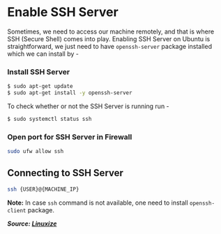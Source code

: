 # Enable SSH Server

Sometimes, we need to access our machine remotely, and that is where SSH (Secure Shell) comes into play. Enabling SSH Server on Ubuntu is straightforward, we just need to have `openssh-server` package installed which we can install by -

### Install SSH Server

```bash
$ sudo apt-get update
$ sudo apt-get install -y openssh-server
```

To check whether or not the SSH Server is running run -

```bash
$ sudo systemctl status ssh
```

### Open port for SSH Server in Firewall

```bash
sudo ufw allow ssh
```

## Connecting to SSH Server

```bash
ssh {USER}@{MACHINE_IP}
```

**Note:** In case `ssh` command is not available, one need to install `openssh-client` package.

***Source: [Linuxize](https://linuxize.com/post/how-to-enable-ssh-on-ubuntu-20-04/)***
